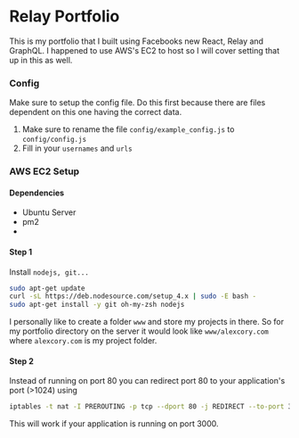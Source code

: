 Relay Portfolio
===============

This is my portfolio that I built using Facebooks new React, Relay and GraphQL.  I happened to use AWS's EC2 to host so I will cover setting that up in this as well.

### Config
Make sure to setup the config file.  Do this first because there are files dependent on this one having the correct data.

 1. Make sure to rename the file `config/example_config.js` to `config/config.js`
 2. Fill in your `usernames` and `urls`

### AWS EC2 Setup

#### Dependencies
 - Ubuntu Server
 - pm2
 - 
 
#### Step 1
Install `nodejs, git...`

```sh
sudo apt-get update
curl -sL https://deb.nodesource.com/setup_4.x | sudo -E bash -
sudo apt-get install -y git oh-my-zsh nodejs
```
I personally like to create a folder `www` and store my projects in there. So for my portfolio directory on the server it would look like `www/alexcory.com` where `alexcory.com` is my project folder.

#### Step 2
Instead of running on port 80 you can redirect port 80 to your application's port (>1024) using
```sh
iptables -t nat -I PREROUTING -p tcp --dport 80 -j REDIRECT --to-port 3000
```
This will work if your application is running on port 3000.

